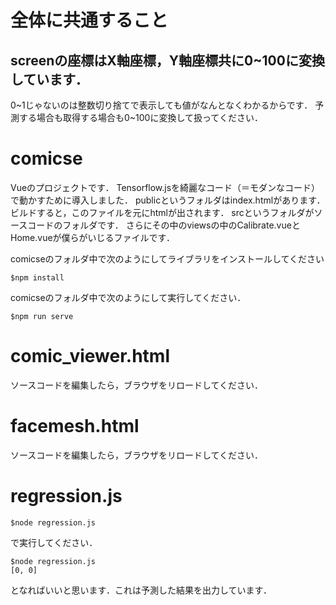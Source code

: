 # 全体に共通すること
##  screenの座標はX軸座標，Y軸座標共に0~100に変換しています．
0~1じゃないのは整数切り捨てで表示しても値がなんとなくわかるからです．
予測する場合も取得する場合も0~100に変換して扱ってください．

# comicse
Vueのプロジェクトです．
Tensorflow.jsを綺麗なコード（＝モダンなコード）で動かすために導入しました．
publicというフォルダはindex.htmlがあります．
ビルドすると，このファイルを元にhtmlが出されます．
srcというフォルダがソースコードのフォルダです．
さらにその中のviewsの中のCalibrate.vueとHome.vueが僕らがいじるファイルです．

comicseのフォルダ中で次のようにしてライブラリをインストールしてください
```
$npm install
```
comicseのフォルダ中で次のようにして実行してください．
```
$npm run serve
```

# comic_viewer.html
ソースコードを編集したら，ブラウザをリロードしてください．


# facemesh.html
ソースコードを編集したら，ブラウザをリロードしてください．

# regression.js

```
$node regression.js
```
で実行してください．
```
$node regression.js
[0, 0]
```
となればいいと思います．これは予測した結果を出力しています．
